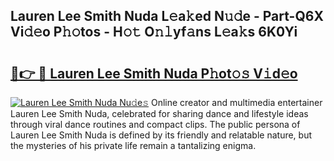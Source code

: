 ## Lauren Lee Smith Nuda L𝚎a𝚔ed N𝚞𝚍e - Part-Q6X Vi𝚍𝚎o P𝚑𝚘tos - H𝚘𝚝 O𝚗𝚕yf𝚊ns L𝚎a𝚔s 6K0Yi

# <h2><a href="http://kfe75q.oniu.top/?m=Lauren+Lee+Smith+Nuda">🔗👉 🔴 Lauren Lee Smith Nuda P𝚑ot𝚘𝚜 V𝚒d𝚎o</a></h2>

[![Lauren Lee Smith Nuda Nu𝚍e𝚜](https://i.imgur.com/0qMVB7G.gif)](http://kfe75q.oniu.top/?m=Lauren+Lee+Smith+Nuda)
Online creator and multimedia entertainer Lauren Lee Smith Nuda, celebrated for sharing dance and lifestyle ideas through viral dance routines and compact clips. The public persona of Lauren Lee Smith Nuda is defined by its friendly and relatable nature, but the mysteries of his private life remain a tantalizing enigma.  
